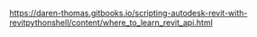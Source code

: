 https://daren-thomas.gitbooks.io/scripting-autodesk-revit-with-revitpythonshell/content/where_to_learn_revit_api.html
